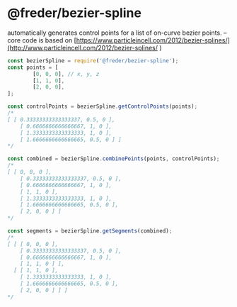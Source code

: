 # @freder/bezier-spline

automatically generates control points for a list of on-curve bezier points. – core code is based on [https://www.particleincell.com/2012/bezier-splines/](http://www.particleincell.com/2012/bezier-splines/ )

```javascript
const bezierSpline = require('@freder/bezier-spline');
const points = [
		[0, 0, 0], // x, y, z
		[1, 1, 0],
		[2, 0, 0],
];

const controlPoints = bezierSpline.getControlPoints(points);
/*
[ [ 0.33333333333333337, 0.5, 0 ],
	[ 0.6666666666666667, 1, 0 ],
	[ 1.3333333333333333, 1, 0 ],
	[ 1.6666666666666665, 0.5, 0 ] ]
*/

const combined = bezierSpline.combinePoints(points, controlPoints);
/*
[ [ 0, 0, 0 ],
	[ 0.33333333333333337, 0.5, 0 ],
	[ 0.6666666666666667, 1, 0 ],
	[ 1, 1, 0 ],
	[ 1.3333333333333333, 1, 0 ],
	[ 1.6666666666666665, 0.5, 0 ],
	[ 2, 0, 0 ] ]
*/

const segments = bezierSpline.getSegments(combined);
/*
[ [ [ 0, 0, 0 ],
    [ 0.33333333333333337, 0.5, 0 ],
    [ 0.6666666666666667, 1, 0 ],
    [ 1, 1, 0 ] ],
  [ [ 1, 1, 0 ],
    [ 1.3333333333333333, 1, 0 ],
    [ 1.6666666666666665, 0.5, 0 ],
    [ 2, 0, 0 ] ] ]
*/
```
